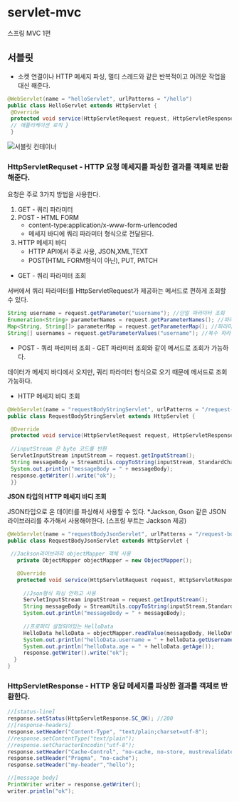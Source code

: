 # servlet-mvc
스프링 MVC 1편

## 서블릿
* 소켓 연결이나 HTTP 메세지 파싱, 멀티 스레드와 같은 반복적이고 어려운 작업을 대신 해준다.
```java
@WebServlet(name = "helloServlet", urlPatterns = "/hello") 
public class HelloServlet extends HttpServlet {
 @Override 
 protected void service(HttpServletRequest request, HttpServletResponse response){
 // 애플리케이션 로직 } 
 }
```
![서블릿 컨테이너](https://img1.daumcdn.net/thumb/R1280x0/?scode=mtistory2&fname=https%3A%2F%2Fblog.kakaocdn.net%2Fdn%2FcF89Gz%2FbtricDOaWSN%2FgUdbGrpu7T1sOF3OcquWj0%2Fimg.png)


### HttpServletRequset - HTTP 요청 메세지를 파싱한 결과를 객체로 반환해준다.

요청은 주로 3가지 방법을 사용한다.
1. GET - 쿼리 파라미터
2. POST - HTML FORM
    * content-type:application/x-www-form-urlencoded
    * 메세지 바디에 쿼리 파라미터 형식으로 전달된다.  
3. HTTP 메세지 바디
    * HTTP API에서 주로 사용, JSON,XML,TEXT
    * POST(HTML FORM형식이 아닌), PUT, PATCH
  
  
* GET - 쿼리 파라미터 조회

서버에서 쿼리 파라미터를 HttpServletRequest가 제공하는 메서드로 편하게 조회할 수 있다.
```java
String username = request.getParameter("username"); //단일 파라미터 조회
Enumeration<String> parameterNames = request.getParameterNames(); //파라미터 이름들모두 조회
Map<String, String[]> parameterMap = request.getParameterMap(); //파라미터를 Map으로 조회
String[] usernames = request.getParameterValues("username"); //복수 파라미터 조회
```

* POST - 쿼리 파리미터 조회 - GET 파라미터 조회와 같이 메서드로 조회가 가능하다.

데이터가 메세지 바디에서 오지만, 쿼리 파라미터 형식으로 오기 때문에 메서드로 조회 가능하다.

* HTTP 메세지 바디 조회
```java
@WebServlet(name = "requestBodyStringServlet", urlPatterns = "/request-bodystring")
public class RequestBodyStringServlet extends HttpServlet {

 @Override
 protected void service(HttpServletRequest request, HttpServletResponse response) throws ServletException, IOException {
 
 //inputStream 은 byte 코드를 반환
 ServletInputStream inputStream = request.getInputStream();
 String messageBody = StreamUtils.copyToString(inputStream, StandardCharsets.UTF_8);
 System.out.println("messageBody = " + messageBody);
 response.getWriter().write("ok");
 }}
```

**JSON 타입의 HTTP 메세지 바디 조회**

JSON타입으로 온 데이터를 파싱해서 사용할 수 있다.
*Jackson, Gson 같은 JSON 라이브러리를 추가해서 사용해야한다. (스프링 부트는 Jackson 제공)
```java
@WebServlet(name = "requestBodyJsonServlet", urlPatterns = "/request-bodyjson")
public class RequestBodyJsonServlet extends HttpServlet {

 //Jackson라이브러리 objectMapper 객체 사용
   private ObjectMapper objectMapper = new ObjectMapper();

   @Override
   protected void service(HttpServletRequest request, HttpServletResponse response) throws ServletException, IOException {
   
     //Json형식 파싱 안하고 사용
     ServletInputStream inputStream = request.getInputStream();
     String messageBody = StreamUtils.copyToString(inputStream,StandardCharsets.UTF_8);
     System.out.println("messageBody = " + messageBody);
     
     //프로퍼티 설정되어있는 HelloData
     HelloData helloData = objectMapper.readValue(messageBody, HelloData.class);
     System.out.println("helloData.username = " + helloData.getUsername());
     System.out.println("helloData.age = " + helloData.getAge());
     response.getWriter().write("ok");
  }
}
```

### HttpServletResponse - HTTP 응답 메세지를 파싱한 결과를 객체로 반환한다.
```java
//[status-line]
response.setStatus(HttpServletResponse.SC_OK); //200
//[response-headers]
response.setHeader("Content-Type", "text/plain;charset=utf-8");
//response.setContentType("text/plain");
//response.setCharacterEncodin("utf-8");
response.setHeader("Cache-Control", "no-cache, no-store, mustrevalidate");
response.setHeader("Pragma", "no-cache");
response.setHeader("my-header","hello");

//[message body]
PrintWriter writer = response.getWriter();
writer.println("ok");
```
